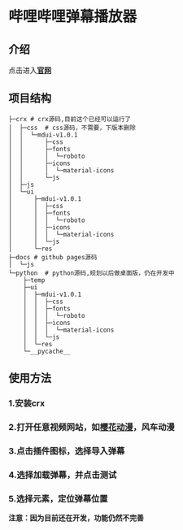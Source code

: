 # 哔哩哔哩弹幕播放器
## 介绍
点击进入<a href='https://1571394785.github.io/bilibili_danmu/'><strong>官网</strong></a>
## 项目结构
```
├─crx # crx源码,目前这个已经可以运行了
│  ├─css  # css源码，不需要，下版本删除
│  │  └─mdui-v1.0.1
│  │      ├─css
│  │      ├─fonts
│  │      │  └─roboto
│  │      ├─icons
│  │      │  └─material-icons
│  │      └─js
│  ├─js
│  └─ui
│      ├─mdui-v1.0.1
│      │  ├─css
│      │  ├─fonts
│      │  │  └─roboto
│      │  ├─icons
│      │  │  └─material-icons
│      │  └─js
│      └─res
├─docs # github pages源码
│  └─js
└─python  # python源码,规划以后做桌面版，仍在开发中
    ├─temp
    ├─ui
    │  ├─mdui-v1.0.1
    │  │  ├─css
    │  │  ├─fonts
    │  │  │  └─roboto
    │  │  ├─icons
    │  │  │  └─material-icons
    │  │  └─js
    │  └─res
    └─__pycache__
```
## 使用方法
### 1.安装crx
### 2.打开任意视频网站，如<a href="http://www.yinghua8.com/">樱花动漫</a>，风车动漫
### 3.点击插件图标，选择导入弹幕
### 4.选择加载弹幕，并点击测试
### 5.选择元素，定位弹幕位置
**注意：因为目前还在开发，功能仍然不完善**